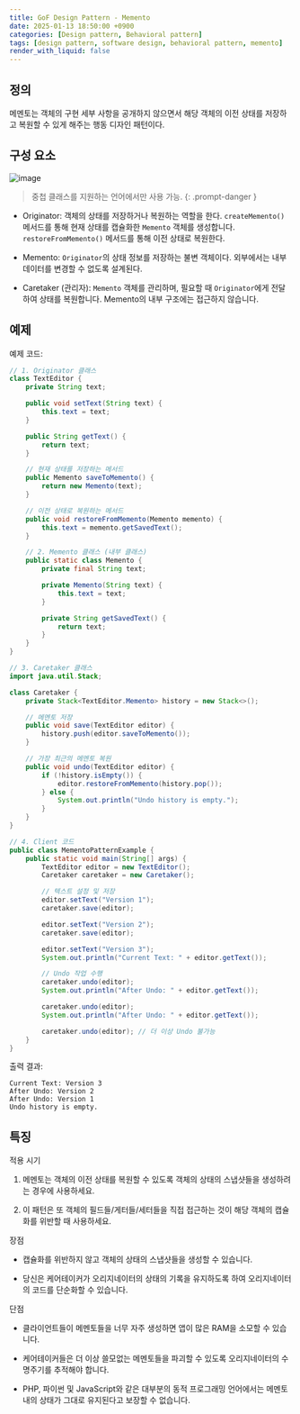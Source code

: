 ```yaml
---
title: GoF Design Pattern - Memento
date: 2025-01-13 18:50:00 +0900
categories: [Design pattern, Behavioral pattern]
tags: [design pattern, software design, behavioral pattern, memento]
render_with_liquid: false
---
```


## 정의

메멘토는 객체의 구현 세부 사항을 공개하지 않으면서 해당 객체의 이전 상태를 저장하고 복원할 수 있게 해주는 행동 디자인 패턴이다.

## 구성 요소

![image](https://refactoring.guru/images/patterns/diagrams/memento/structure1-2x.png)

> 중첩 클래스를 지원하는 언어에서만 사용 가능.
{: .prompt-danger }

+ Originator: 객체의 상태를 저장하거나 복원하는 역할을 한다. `createMemento()` 메서드를 통해 현재 상태를 캡슐화한 `Memento` 객체를 생성합니다. `restoreFromMemento()` 메서드를 통해 이전 상태로 복원한다.

+ Memento: `Originator`의 상태 정보를 저장하는 불변 객체이다. 외부에서는 내부 데이터를 변경할 수 없도록 설계된다.

+ Caretaker (관리자): `Memento` 객체를 관리하며, 필요할 때 `Originator`에게 전달하여 상태를 복원합니다.
Memento의 내부 구조에는 접근하지 않습니다.

## 예제

예제 코드:

```java
// 1. Originator 클래스
class TextEditor {
    private String text;

    public void setText(String text) {
        this.text = text;
    }

    public String getText() {
        return text;
    }

    // 현재 상태를 저장하는 메서드
    public Memento saveToMemento() {
        return new Memento(text);
    }

    // 이전 상태로 복원하는 메서드
    public void restoreFromMemento(Memento memento) {
        this.text = memento.getSavedText();
    }

    // 2. Memento 클래스 (내부 클래스)
    public static class Memento {
        private final String text;

        private Memento(String text) {
            this.text = text;
        }

        private String getSavedText() {
            return text;
        }
    }
}

// 3. Caretaker 클래스
import java.util.Stack;

class Caretaker {
    private Stack<TextEditor.Memento> history = new Stack<>();

    // 메멘토 저장
    public void save(TextEditor editor) {
        history.push(editor.saveToMemento());
    }

    // 가장 최근의 메멘토 복원
    public void undo(TextEditor editor) {
        if (!history.isEmpty()) {
            editor.restoreFromMemento(history.pop());
        } else {
            System.out.println("Undo history is empty.");
        }
    }
}

// 4. Client 코드
public class MementoPatternExample {
    public static void main(String[] args) {
        TextEditor editor = new TextEditor();
        Caretaker caretaker = new Caretaker();

        // 텍스트 설정 및 저장
        editor.setText("Version 1");
        caretaker.save(editor);

        editor.setText("Version 2");
        caretaker.save(editor);

        editor.setText("Version 3");
        System.out.println("Current Text: " + editor.getText());

        // Undo 작업 수행
        caretaker.undo(editor);
        System.out.println("After Undo: " + editor.getText());

        caretaker.undo(editor);
        System.out.println("After Undo: " + editor.getText());

        caretaker.undo(editor); // 더 이상 Undo 불가능
    }
}
```

출력 결과:

```text
Current Text: Version 3
After Undo: Version 2
After Undo: Version 1
Undo history is empty.
```

## 특징

적용 시기

1. 메멘토는 객체의 이전 상태를 복원할 수 있도록 객체의 상태의 스냅샷들을 생성하려는 경우에 사용하세요.

2. 이 패턴은 또 객체의 필드들/게터들/세터들을 직접 접근하는 것이 해당 객체의 캡슐화를 위반할 때 사용하세요.

장점

+ 캡슐화를 위반하지 않고 객체의 상태의 스냅샷들을 생성할 수 있습니다.

+ 당신은 케어테이커가 오리지네이터의 상태의 기록을 유지하도록 하여 오리지네이터의 코드를 단순화할 수 있습니다.

단점

+ 클라이언트들이 메멘토들을 너무 자주 생성하면 앱이 많은 RAM을 소모할 수 있습니다.
 
+ 케어테이커들은 더 이상 쓸모없는 메멘토들을 파괴할 수 있도록 오리지네이터의 수명주기를 추적해야 합니다.
 
+ PHP, 파이썬 및 JavaScript와 같은 대부분의 동적 프로그래밍 언어에서는 메멘토 내의 상태가 그대로 유지된다고 보장할 수 없습니다.